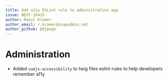 ```yaml
---
title: Add a11y ESLint rule to administration app
issue: NEXT-16425
author: Raoul Kramer
author_email: r.kramer@snapadmin.net 
author_github: @djpogo
---
```

# Administration
* Added `vuejs-accessibility` to twig files eslint rules to help developers remember a11y
